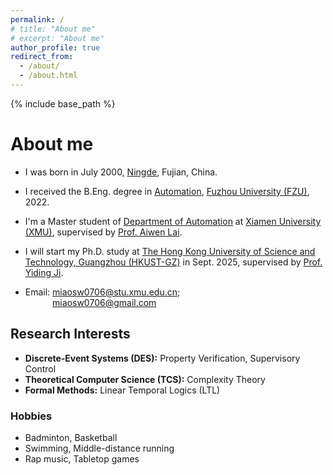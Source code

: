 ```yaml
---
permalink: /
# title: "About me"
# excerpt: "About me"
author_profile: true
redirect_from: 
  - /about/
  - /about.html
---
```


{% include base_path %}

# About me
- I was born in July 2000, [Ningde](https://en.wikipedia.org/wiki/Ningde), Fujian, China.
- I received the B.Eng. degree in [Automation](https://dqxy.fzu.edu.cn/en/info/1003/1018.htm), [Fuzhou University (FZU)](https://en.fzu.edu.cn/), 2022.
- I'm a Master student of [Department of Automation](https://auto.xmu.edu.cn/) at [Xiamen University (XMU)](https://en.xmu.edu.cn/main.htm), supervised by [Prof. Aiwen Lai](https://aivens123.github.io/aiwenlai.github.io/).
- I will start my Ph.D. study at [The Hong Kong University of Science and Technology, Guangzhou (HKUST-GZ)](https://www.hkust-gz.edu.cn/) in Sept. 2025, supervised by [Prof. Yiding Ji](https://facultyprofiles.hkust-gz.edu.cn/faculty-personal-page/JI-Yiding/jiyiding).

- Email: [miaosw0706@stu.xmu.edu.cn](mailto:miaosw0706@stu.xmu.edu.cn);  
&nbsp;&nbsp;&nbsp;&nbsp;&nbsp;&nbsp;&nbsp;&nbsp;&nbsp;&nbsp;&nbsp;[miaosw0706@gmail.com](mailto:miaosw0706@gmail.com)

## Research Interests
- **Discrete-Event Systems (DES):** Property Verification, Supervisory Control
- **Theoretical Computer Science (TCS):** Complexity Theory
- **Formal Methods:** Linear Temporal Logics (LTL)

### Hobbies
- Badminton, Basketball
- Swimming, Middle-distance running
- Rap music, Tabletop games

<!-- For more info
------
More info about configuring academicpages can be found in [the guide](https://academicpages.github.io/markdown/). The [guides for the Minimal Mistakes theme](https://mmistakes.github.io/minimal-mistakes/docs/configuration/) (which this theme was forked from) might also be helpful. -->
